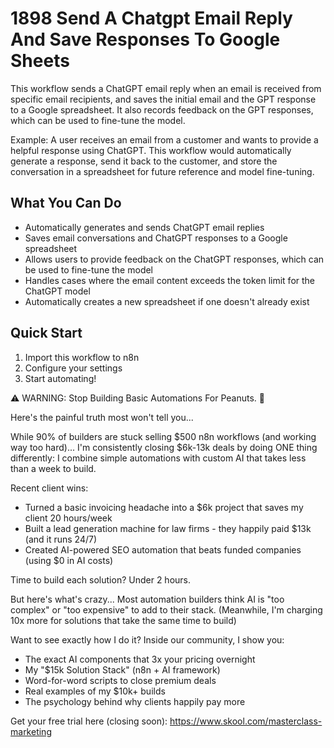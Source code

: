 # 1898 Send A Chatgpt Email Reply And Save Responses To Google Sheets

This workflow sends a ChatGPT email reply when an email is received from specific email recipients, and saves the initial email and the GPT response to a Google spreadsheet. It also records feedback on the GPT responses, which can be used to fine-tune the model.

Example: A user receives an email from a customer and wants to provide a helpful response using ChatGPT. This workflow would automatically generate a response, send it back to the customer, and store the conversation in a spreadsheet for future reference and model fine-tuning.

## What You Can Do
- Automatically generates and sends ChatGPT email replies
- Saves email conversations and ChatGPT responses to a Google spreadsheet
- Allows users to provide feedback on the ChatGPT responses, which can be used to fine-tune the model
- Handles cases where the email content exceeds the token limit for the ChatGPT model
- Automatically creates a new spreadsheet if one doesn't already exist

## Quick Start
1. Import this workflow to n8n
2. Configure your settings
3. Start automating!

⚠️ WARNING: Stop Building Basic Automations For Peanuts. 🚫

Here's the painful truth most won't tell you...

While 90% of builders are stuck selling $500 n8n workflows (and working way too hard)...
I'm consistently closing $6k-13k deals by doing ONE thing differently:
I combine simple automations with custom AI that takes less than a week to build.

Recent client wins:
* Turned a basic invoicing headache into a $6k project that saves my client 20 hours/week
* Built a lead generation machine for law firms - they happily paid $13k (and it runs 24/7)
* Created AI-powered SEO automation that beats funded companies (using $0 in AI costs)

Time to build each solution? Under 2 hours.

But here's what's crazy...
Most automation builders think AI is "too complex" or "too expensive" to add to their stack.
(Meanwhile, I'm charging 10x more for solutions that take the same time to build)

Want to see exactly how I do it?
Inside our community, I show you:
* The exact AI components that 3x your pricing overnight
* My "$15k Solution Stack" (n8n + AI framework)
* Word-for-word scripts to close premium deals
* Real examples of my $10k+ builds
* The psychology behind why clients happily pay more

Get your free trial here (closing soon): https://www.skool.com/masterclass-marketing

